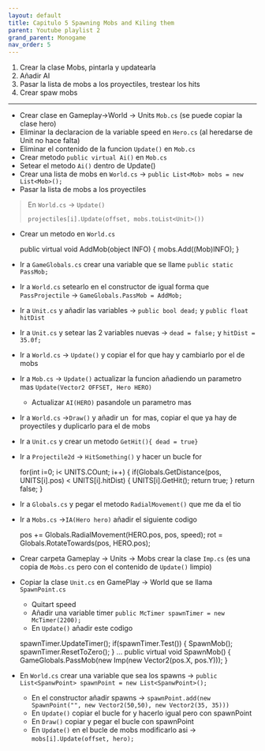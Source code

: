 ```yaml
---
layout: default
title: Capitulo 5 Spawning Mobs and Kiling them
parent: Youtube playlist 2
grand_parent: Monogame
nav_order: 5
---
```


1.  Crear la clase Mobs, pintarla y updatearla
2.  Añadir AI
3.  Pasar la lista de mobs a los proyectiles, trestear los hits
4.  Crear spaw mobs

---

- Crear clase en Gameplay→World → Units `Mob.cs` (se puede copiar la clase hero)
- Eliminar la declaracion de la variable speed en `Hero.cs` (al heredarse de Unit no hace falta)
- Eliminar el contenido de la funcion `Update()` en `Mob.cs`
- Crear metodo `public virtual Ai()` en `Mob.cs`
- Setear el metodo `Ai()` dentro de Update()
- Crear una lista de mobs en `World.cs` → `public List<Mob> mobs = new List<Mob>();`
- Pasar la lista de mobs a los proyectiles

> En `World.cs` → `Update()`
>
> `projectiles[i].Update(offset, mobs.toList<Unit>())`

- Crear un metodo en `World.cs`

  public virtual void AddMob(object INFO)
  {
  mobs.Add((Mob)INFO);
  }

- Ir a `GameGlobals.cs` crear una variable que se llame `public static PassMob;`
- Ir a `World.cs` setearlo en el constructor de igual forma que `PassProjectile` → `GameGlobals.PassMob = AddMob;`
- Ir a `Unit.cs` y añadir las variables → `public bool dead;` y `public float hitDist`
- Ir a `Unit.cs` y setear las 2 variables nuevas → `dead = false;` y `hitDist = 35.0f;`
- Ir a `World.cs` → `Update()` y copiar el for que hay y cambiarlo por el de mobs
- Ir a `Mob.cs` → `Update()` actualizar la funcion añadiendo un parametro mas `Update(Vector2 OFFSET, Hero HERO)`
  - Actualizar `AI(HERO)` pasandole un parametro mas
- Ir a `World.cs` →`Draw()` y añadir un  for mas, copiar el que ya hay de proyectiles y duplicarlo para el de mobs
- Ir a `Unit.cs` y crear un metodo `GetHit(){ dead = true}`
- Ir a `Projectile2d` → `HitSomething()` y hacer un bucle for

  for(int i=0; i< UNITS.COunt; i++)
  {
  if(Globals.GetDistance(pos, UNITS[i].pos) < UNITS[i].hitDist)
  {
  UNITS[i].GetHit();
  return true;
  }
  return false;
  }

- Ir a `Globals.cs` y pegar el metodo `RadialMovement()` que me da el tio
- Ir a `Mobs.cs` →`IA(Hero hero)` añadir el siguiente codigo

  pos += Globals.RadialMovement(HERO.pos, pos, speed);
  rot = Globals.RotateTowards(pos, HERO.pos);

- Crear carpeta Gameplay → Units → Mobs crear la clase `Imp.cs` (es una copia de `Mobs.cs` pero con el contenido de `Update()` limpio)
- Copiar la clase `Unit.cs` en GamePlay → World que se llama `SpawnPoint.cs`

  - Quitart speed
  - Añadir una variable timer `public McTimer spawnTimer = new McTimer(2200);`
  - En `Update()` añadir este codigo

  spawnTimer.UpdateTimer();
  if(spawnTimer.Test())
  {
  SpawnMob();
  spawnTimer.ResetToZero();
  }
  ...
  public virtual void SpawnMob()
  {
  GameGlobals.PassMob(new Imp(new Vector2(pos.X, pos.Y)));
  }

- En `World.cs` crear una variable que sea los spawns → `public List<SpanwPoint> spawnPoint = new List<SpanwPoint>();`
  - En el constructor añadir spawns → `spawnPoint.add(new SpawnPoint("", new Vector2(50,50), new Vector2(35, 35)))`
  - En `Update()` copiar el bucle for y hacerlo igual pero con spawnPoint
  - En `Draw()` copiar y pegar el bucle con spawnPoint
  - En `Update()` en el bucle de mobs modificarlo asi → `mobs[i].Update(offset, hero);`
